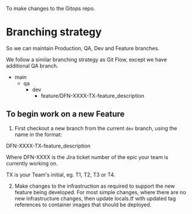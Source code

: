 To make changes to the Gitops repo.

# Branching strategy

So we can maintain Production, QA, Dev and Feature branches.

We follow a similar branching strategy as Git Flow, except we have additional QA branch.

- main
  - qa
    - dev
      - feature/DFN-XXXX-TX-feature_description

## To begin work on a new Feature

1. First checkout a new branch from the current `dev` branch, using the name in the format:

DFN-XXXX-TX-feature_description

Where DFN-XXXX is the Jira ticket number of the epic your team is currently working on.

TX is your Team's initial, eg. T1, T2, T3 or T4.

2. Make changes to the infrastruction as required to support the new feature being developed. For most simple changes, where there are no new infrastructure changes, then update locals.tf with updated tag references to container images that should be deployed.
